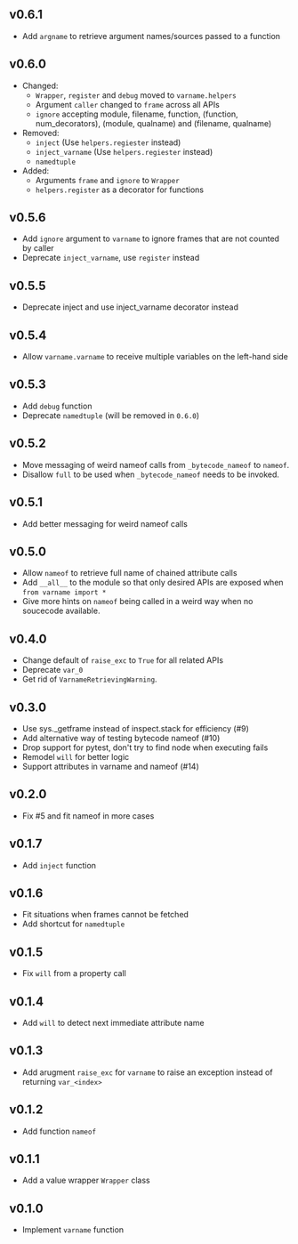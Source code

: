 ## v0.6.1
- Add `argname` to retrieve argument names/sources passed to a function

## v0.6.0
- Changed:
    - `Wrapper`, `register` and `debug` moved to `varname.helpers`
    - Argument `caller` changed to `frame` across all APIs
    - `ignore` accepting module, filename, function, (function, num_decorators), (module, qualname) and (filename, qualname)
- Removed:
    - `inject` (Use `helpers.regiester` instead)
    - `inject_varname` (Use `helpers.regiester` instead)
    - `namedtuple`
- Added:
    - Arguments `frame` and `ignore` to `Wrapper`
    - `helpers.register` as a decorator for functions

## v0.5.6
- Add `ignore` argument to `varname` to ignore frames that are not counted by caller
- Deprecate `inject_varname`, use `register` instead

## v0.5.5
- Deprecate inject and use inject_varname decorator instead

## v0.5.4
- Allow `varname.varname` to receive multiple variables on the left-hand side

## v0.5.3
- Add `debug` function
- Deprecate `namedtuple` (will be removed in `0.6.0`)

## v0.5.2
- Move messaging of weird nameof calls from `_bytecode_nameof` to `nameof`.
- Disallow `full` to be used when `_bytecode_nameof` needs to be invoked.

## v0.5.1
- Add better messaging for weird nameof calls

## v0.5.0
- Allow `nameof` to retrieve full name of chained attribute calls
- Add `__all__` to the module so that only desired APIs are exposed when `from varname import *`
- Give more hints on `nameof` being called in a weird way when no soucecode available.

## v0.4.0
- Change default of `raise_exc` to `True` for all related APIs
- Deprecate `var_0`
- Get rid of `VarnameRetrievingWarning`.

## v0.3.0
- Use sys._getframe instead of inspect.stack for efficiency (#9)
- Add alternative way of testing bytecode nameof (#10)
- Drop support for pytest, don't try to find node when executing fails
- Remodel `will` for better logic
- Support attributes in varname and nameof (#14)

## v0.2.0
- Fix #5 and fit nameof in more cases

## v0.1.7
- Add `inject` function

## v0.1.6
- Fit situations when frames cannot be fetched
- Add shortcut for `namedtuple`

## v0.1.5
- Fix `will` from a property call

## v0.1.4
- Add `will` to detect next immediate attribute name

## v0.1.3
- Add arugment `raise_exc` for `varname` to raise an exception instead of returning `var_<index>`

## v0.1.2
- Add function `nameof`

## v0.1.1
- Add a value wrapper `Wrapper` class

## v0.1.0
- Implement `varname` function
